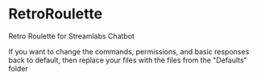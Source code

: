 # RetroRoulette
Retro Roulette for Streamlabs Chatbot

If you want to change the commands, permissions, and basic responses back to default, then replace your files with the files from the "Defaults" folder